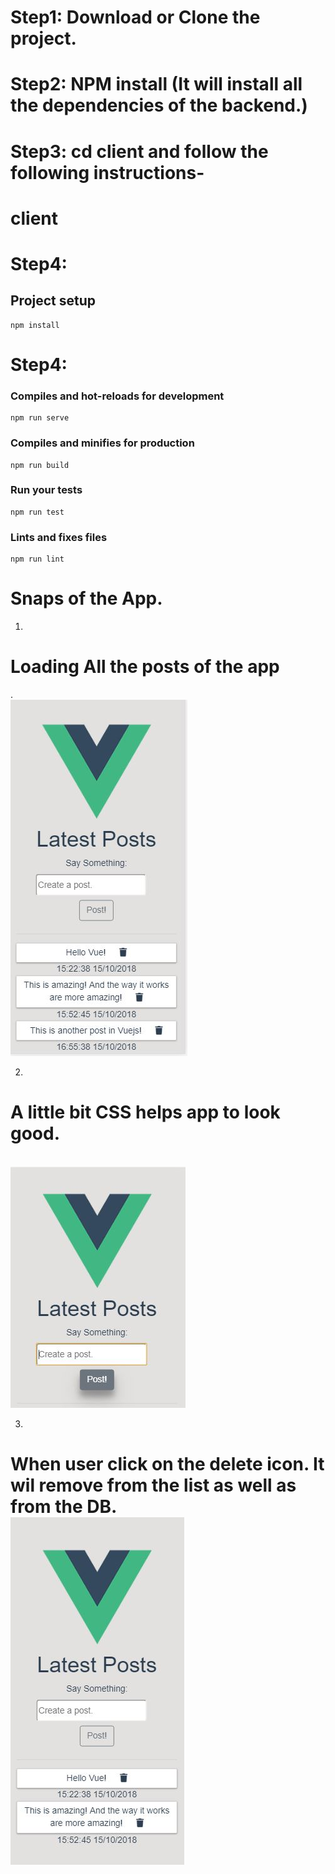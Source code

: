 # Step1: Download or Clone the project.

# Step2: NPM install (It will install all the dependencies of the backend.)

# Step3: cd client and follow the following instructions-

# client

# Step4:

## Project setup

```
npm install
```

# Step4:

### Compiles and hot-reloads for development

```
npm run serve
```

### Compiles and minifies for production

```
npm run build
```

### Run your tests

```
npm run test
```

### Lints and fixes files

```
npm run lint
```

# Snaps of the App. 
1.
<h1>Loading All the posts of the app</h1>.<br/>
<img src="./client/snaps/1.JPG"><br/>

2.
<h1>A little bit CSS helps app to look good.</h1><br/>
<img src="./client/snaps/2.JPG"><br/>

3.
<h1>When user click on the delete icon. It wil remove from the list as well as from the DB.<br/>
<img src="./client/snaps/3.JPG"><br/>
